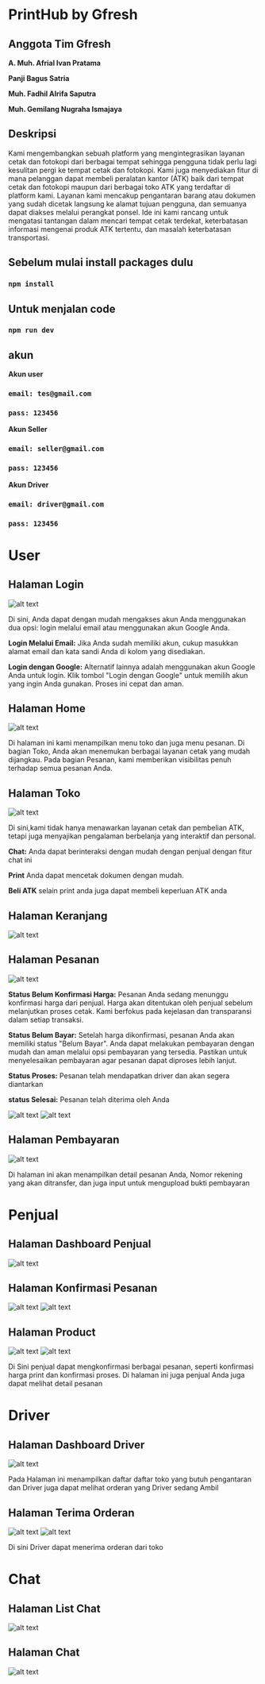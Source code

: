 # PrintHub by Gfresh

## Anggota Tim Gfresh

**A. Muh. Afrial Ivan Pratama**

**Panji Bagus Satria**

**Muh. Fadhil Alrifa Saputra**

**Muh. Gemilang Nugraha Ismajaya**

## Deskripsi

Kami mengembangkan sebuah platform yang mengintegrasikan layanan cetak dan fotokopi dari berbagai tempat sehingga pengguna tidak perlu lagi kesulitan pergi ke tempat cetak dan fotokopi. Kami juga menyediakan fitur di mana pelanggan dapat membeli peralatan kantor (ATK) baik dari tempat cetak dan fotokopi maupun dari berbagai toko ATK yang terdaftar di platform kami. Layanan kami mencakup pengantaran barang atau dokumen yang sudah dicetak langsung ke alamat tujuan pengguna, dan semuanya dapat diakses melalui perangkat ponsel. Ide ini kami rancang untuk mengatasi tantangan dalam mencari tempat cetak terdekat, keterbatasan informasi mengenai produk ATK tertentu, dan masalah keterbatasan transportasi.


## Sebelum mulai install packages dulu
### `npm install`

## Untuk menjalan code
### `npm run dev`

## akun

**Akun user**
### `email: tes@gmail.com`
### `pass: 123456`

**Akun Seller**
### `email: seller@gmail.com`
### `pass: 123456`

**Akun Driver**
### `email: driver@gmail.com`
### `pass: 123456`

# User

## Halaman Login
![alt text](https://github.com/afrialivan/printhub/blob/main/public/login.png?raw=true)

Di sini, Anda dapat dengan mudah mengakses akun Anda menggunakan dua opsi: login melalui email atau menggunakan akun Google Anda.

**Login Melalui Email:**
Jika Anda sudah memiliki akun, cukup masukkan alamat email dan kata sandi Anda di kolom yang disediakan.

**Login dengan Google:**
Alternatif lainnya adalah menggunakan akun Google Anda untuk login. Klik tombol "Login dengan Google" untuk memilih akun yang ingin Anda gunakan. Proses ini cepat dan aman.

## Halaman Home
![alt text](https://github.com/afrialivan/printhub/blob/main/public/home.png?raw=true)

Di halaman ini kami menampilkan menu toko dan juga menu pesanan. Di bagian Toko, Anda akan menemukan berbagai layanan cetak yang mudah dijangkau. Pada bagian Pesanan, kami memberikan visibilitas penuh terhadap semua pesanan Anda.

## Halaman Toko
![alt text](https://github.com/afrialivan/printhub/blob/main/public/toko.png?raw=true)

Di sini,kami tidak hanya menawarkan layanan cetak dan pembelian ATK, tetapi juga menyajikan pengalaman berbelanja yang interaktif dan personal.

**Chat:**
Anda dapat berinteraksi dengan mudah dengan penjual dengan fitur chat ini

**Print**
Anda dapat mencetak dokumen dengan mudah.

**Beli ATK**
selain print anda juga dapat membeli keperluan ATK anda

## Halaman Keranjang
![alt text](https://github.com/afrialivan/printhub/blob/main/public/keranjang.png?raw=true)


## Halaman Pesanan
![alt text](https://github.com/afrialivan/printhub/blob/main/public/pesanan.png?raw=true)

**Status Belum Konfirmasi Harga:**
Pesanan Anda sedang menunggu konfirmasi harga dari penjual. Harga akan ditentukan oleh penjual sebelum melanjutkan proses cetak. Kami berfokus pada kejelasan dan transparansi dalam setiap transaksi.

**Status Belum Bayar:**
Setelah harga dikonfirmasi, pesanan Anda akan memiliki status "Belum Bayar". Anda dapat melakukan pembayaran dengan mudah dan aman melalui opsi pembayaran yang tersedia. Pastikan untuk menyelesaikan pembayaran agar pesanan dapat diproses lebih lanjut.

**Status Proses:**
Pesanan telah mendapatkan driver dan akan segera diantarkan

**status Selesai:**
Pesanan telah diterima oleh Anda

![alt text](https://github.com/afrialivan/printhub/blob/main/public/pesananDetail.png?raw=true)
![alt text](https://github.com/afrialivan/printhub/blob/main/public/pesananSelesai.png?raw=true)


## Halaman Pembayaran
![alt text](https://github.com/afrialivan/printhub/blob/main/public/halamanPembayaran.png?raw=true)

Di halaman ini akan menampilkan detail pesanan Anda, Nomor rekening yang akan ditransfer, dan juga input untuk mengupload bukti pembayaran

# Penjual

## Halaman Dashboard Penjual
![alt text](https://github.com/afrialivan/printhub/blob/main/public/dashboardSeller.png?raw=true)

## Halaman Konfirmasi Pesanan
![alt text](https://github.com/afrialivan/printhub/blob/main/public/pesananSeller.png?raw=true)
![alt text](https://github.com/afrialivan/printhub/blob/main/public/konfirmasiHarga.png?raw=true)

## Halaman Product
![alt text](https://github.com/afrialivan/printhub/blob/main/public/product.png?raw=true)
![alt text](https://github.com/afrialivan/printhub/blob/main/public/tambahProduct.png?raw=true)

Di Sini penjual dapat mengkonfirmasi berbagai pesanan, seperti konfirmasi harga print dan konfirmasi proses. Di halaman ini juga penjual Anda juga dapat melihat detail pesanan

# Driver

## Halaman Dashboard Driver
![alt text](https://github.com/afrialivan/printhub/blob/main/public/dashboadDriver.png?raw=true)

Pada Halaman ini menampilkan daftar daftar toko yang butuh pengantaran dan Driver juga dapat melihat orderan yang Driver sedang Ambil

## Halaman Terima Orderan
![alt text](https://github.com/afrialivan/printhub/blob/main/public/driverDetail.png?raw=true)
![alt text](https://github.com/afrialivan/printhub/blob/main/public/driverDetail2.png?raw=true)

Di sini Driver dapat menerima orderan dari toko

# Chat

## Halaman List Chat
![alt text](https://github.com/afrialivan/printhub/blob/main/public/chatSeller.png?raw=true)


## Halaman Chat
![alt text](https://github.com/afrialivan/printhub/blob/main/public/chat.png?raw=true)
